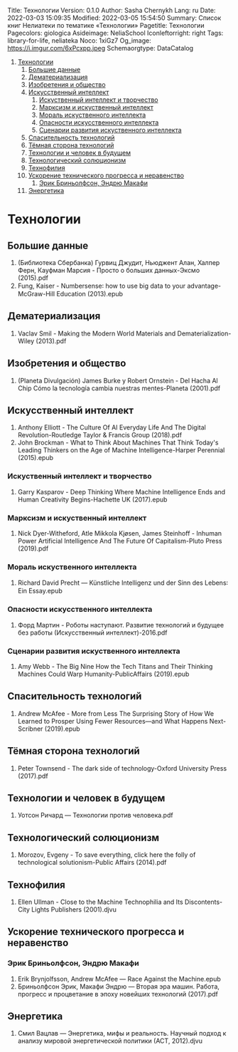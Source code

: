 Title: Технологии
Version: 0.1.0
Author: Sasha Chernykh
Lang: ru
Date: 2022-03-03 15:09:35
Modified: 2022-03-05 15:54:50
Summary: Список книг Нелиатеки по тематике «Технологии»
Pagetitle: Технологии
Pagecolors: giologica
Asideimage: NeliaSchool
Iconleftorright: right
Tags: library-for-life, neliateka
Noco: 1xiGz7
Og_image: https://i.imgur.com/6xPcxpp.jpeg
Schemaorgtype: DataCatalog

<!-- MarkdownTOC -->

1. [Технологии](#Технологии)
	1. [Большие данные](#Большие-данные)
	1. [Дематериализация](#Дематериализация)
	1. [Изобретения и общество](#Изобретения-и-общество)
	1. [Искусственный интеллект](#Искусственный-интеллект)
		1. [Искуственный интеллект и творчество](#Искуственный-интеллект-и-творчество)
		1. [Марксизм и искуственный интеллект](#Марксизм-и-искуственный-интеллект)
		1. [Мораль искуственного интеллекта](#Мораль-искуственного-интеллекта)
		1. [Опасности искусственного интеллекта](#Опасности-искусственного-интеллекта)
		1. [Сценарии развития искуственного интеллекта](#Сценарии-развития-искуственного-интеллекта)
	1. [Спасительность технологий](#Спасительность-технологий)
	1. [Тёмная сторона технологий](#Тёмная-сторона-технологий)
	1. [Технологии и человек в будущем](#Технологии-и-человек-в-будущем)
	1. [Технологический солюционизм](#Технологический-солюционизм)
	1. [Технофилия](#Технофилия)
	1. [Ускорение технического прогресса и неравенство](#Ускорение-технического-прогресса-и-неравенство)
		1. [Эрик Бриньолфсон, Эндрю Макафи](#Эрик-Бриньолфсон-Эндрю-Макафи)
	1. [Энергетика](#Энергетика)

<!-- /MarkdownTOC -->

<a id="Технологии"></a>
# Технологии

<a id="Большие-данные"></a>
## Большие данные

1. (Библиотека Сбербанка) Гурвиц Джудит, Ньюджент Алан, Халпер Ферн, Кауфман Марсия - Просто о больших данных-Эксмо (2015).pdf
1. Fung, Kaiser - Numbersense꞉ how to use big data to your advantage-McGraw-Hill Education (2013).epub

<a id="Дематериализация"></a>
## Дематериализация

1. Vaclav Smil - Making the Modern World Materials and Dematerialization-Wiley (2013).pdf

<a id="Изобретения-и-общество"></a>
## Изобретения и общество

1. (Planeta Divulgación) James Burke y Robert Ornstein - Del Hacha Al Chip Cómo la tecnología cambia nuestras mentes-Planeta (2001).pdf

<a id="Искусственный-интеллект"></a>
## Искусственный интеллект

1. Anthony Elliott - The Culture Of AI Everyday Life And The Digital Revolution-Routledge Taylor & Francis Group (2018).pdf
1. John Brockman - What to Think About Machines That Think Today's Leading Thinkers on the Age of Machine Intelligence-Harper Perennial (2015).epub

<a id="Искуственный-интеллект-и-творчество"></a>
### Искуственный интеллект и творчество

1. Garry Kasparov - Deep Thinking Where Machine Intelligence Ends and Human Creativity Begins-Hachette UK (2017).epub

<a id="Марксизм-и-искуственный-интеллект"></a>
### Марксизм и искуственный интеллект

1. Nick Dyer-Witheford, Atle Mikkola Kjøsen, James Steinhoff - Inhuman Power Artificial Intelligence And The Future Of Capitalism-Pluto Press (2019).pdf

<a id="Мораль-искуственного-интеллекта"></a>
### Мораль искуственного интеллекта

1. Richard David Precht — Künstliche Intelligenz und der Sinn des Lebens꞉ Ein Essay.epub

<a id="Опасности-искусственного-интеллекта"></a>
### Опасности искусственного интеллекта

1. Форд Мартин - Роботы наступают. Развитие технологий и будущее без работы (Искусственный интеллект)-2016.pdf

<a id="Сценарии-развития-искуственного-интеллекта"></a>
### Сценарии развития искуственного интеллекта

1. Amy Webb - The Big Nine How the Tech Titans and Their Thinking Machines Could Warp Humanity-PublicAffairs (2019).epub

<a id="Спасительность-технологий"></a>
## Спасительность технологий

1. Andrew McAfee - More from Less The Surprising Story of How We Learned to Prosper Using Fewer Resources—and What Happens Next-Scribner (2019).epub

<a id="Тёмная-сторона-технологий"></a>
## Тёмная сторона технологий

1. Peter Townsend - The dark side of technology-Oxford University Press (2017).pdf

<a id="Технологии-и-человек-в-будущем"></a>
## Технологии и человек в будущем

1. Уотсон Ричард — Технологии против человека.pdf

<a id="Технологический-солюционизм"></a>
## Технологический солюционизм

1. Morozov, Evgeny - To save everything, click here the folly of technological solutionism-Public Affairs (2014).pdf

<a id="Технофилия"></a>
## Технофилия

1. Ellen Ullman - Close to the Machine Technophilia and Its Discontents-City Lights Publishers (2001).djvu

<a id="Ускорение-технического-прогресса-и-неравенство"></a>
## Ускорение технического прогресса и неравенство

<a id="Эрик-Бриньолфсон-Эндрю-Макафи"></a>
### Эрик Бриньолфсон, Эндрю Макафи

1. Erik Brynjolfsson, Andrew McAfee — Race Against the Machine.epub
1. Бриньолфсон Эрик, Макафи Эндрю — Вторая эра машин. Работа, прогресс и процветание в эпоху новейших технологий (2017).pdf

<a id="Энергетика"></a>
## Энергетика

1. Смил Вацлав — Энергетика, мифы и реальность. Научный подход к анализу мировой энергетической политики (АСТ, 2012).djvu
